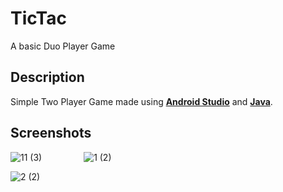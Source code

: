 # TicTac
A basic Duo Player Game
## Description
Simple Two Player Game made using [**Android Studio**](https://developer.android.com/studio) and [**Java**](https://www.java.com/en/).

## Screenshots
![11 (3)](https://user-images.githubusercontent.com/82898989/136275795-d430359f-8ed0-43aa-929b-e852ccaf19a0.png)
&nbsp;&nbsp;&nbsp;&nbsp;&nbsp;&nbsp;&nbsp;&nbsp;&nbsp;&nbsp;&nbsp;&nbsp;&nbsp;&nbsp;&nbsp;
![1 (2)](https://user-images.githubusercontent.com/82898989/136275785-05401300-4a58-4063-9f8a-f79dfc4903cc.png)
&nbsp;&nbsp;&nbsp;






![2 (2)](https://user-images.githubusercontent.com/82898989/136275793-135ae9b2-d84b-43da-9904-1ad666139ab3.png)

